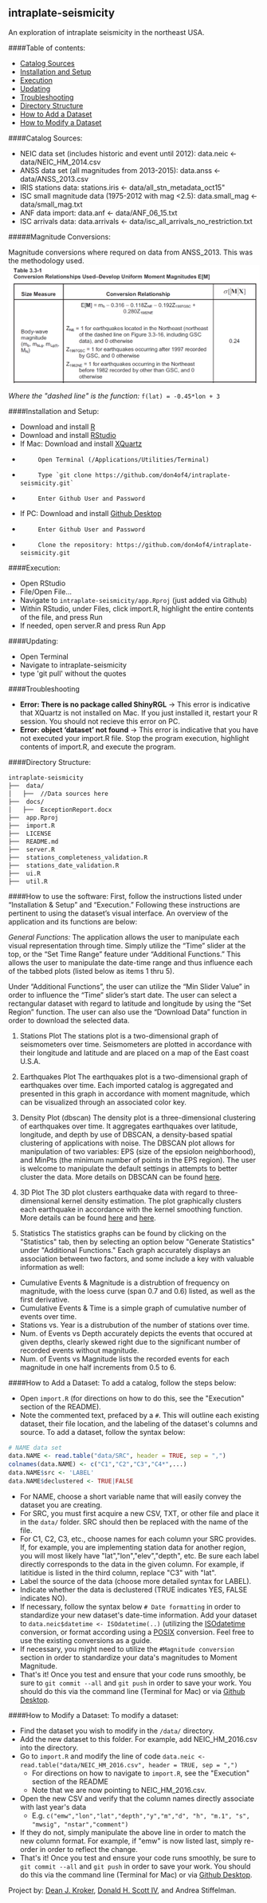 ## intraplate-seismicity
An exploration of intraplate seismicity in the northeast USA.

####Table of contents:
* [Catalog Sources](#catalog-sources)
* [Installation and Setup](#installation-and-setup)
* [Execution](#execution)
* [Updating](#updating)
* [Troubleshooting](#troubleshooting)
* [Directory Structure](#directory-structure)
* [How to Add a Dataset](#how-to-add-a-dataset)
* [How to Modify a Dataset](#how-to-modify-a-dataset)

####Catalog Sources:
 - NEIC data set (includes historic and event until 2012): data.neic <- data/NEIC_HM_2014.csv
 - ANSS data set (all magnitudes from 2013-2015): data.anss <- data/ANSS_2013.csv
 - IRIS stations data: stations.iris <- data/all_stn_metadata_oct15"
 - ISC small magnitude data (1975-2012 with mag <2.5): data.small_mag <- data/small_mag.txt
 - ANF data import: data.anf <- data/ANF_06_15.txt
 - ISC arrivals data: data.arrivals <- data/isc_all_arrivals_no_restriction.txt

#####Magnitude Conversions:

Magnitude conversions where requred on data from ANSS_2013.  This was the methodology used.
 ![Table 3.3-1](docs/table3.3_1.png)

*Where the "dashed line" is the function:* `f(lat) = -0.45*lon + 3`
 
####Installation and Setup:
 - Download and install [R](https://www.r-project.org/)
 - Download and install [RStudio](https://www.rstudio.com/products/rstudio/download/)
 - If Mac:  Download and install [XQuartz](http://www.xquartz.org/)
 -          Open Terminal (/Applications/Utilities/Terminal)
 -          Type `git clone https://github.com/don4of4/intraplate-seismicity.git`
 -          Enter Github User and Password
 - If PC:   Download and install [Github Desktop](https://desktop.github.com/)
 -          Enter Github User and Password
 -          Clone the repository: https://github.com/don4of4/intraplate-seismicity.git

####Execution:
 - Open RStudio
 - File/Open File...
 - Navigate to `intraplate-seismicity/app.Rproj` (just added via Github)
 - Within RStudio, under Files, click import.R, highlight the entire contents of the file, and press Run
 - If needed, open server.R and press Run App
 
####Updating:
 - Open Terminal
 - Navigate to intraplate-seismicity
 - type 'git pull' without the quotes
 
####Troubleshooting
 - **Error: There is no package called ShinyRGL** → This error is indicative that XQuartz is not installed on Mac. If you just installed it, restart your R session. You should not recieve this error on PC.
 - **Error: object ‘dataset’ not found** → This error is indicative that you have not executed your import.R file. Stop the program execution, highlight contents of import.R, and execute the program. 

####Directory Structure:
```
intraplate-seismicity
├──  data/
│   ├──  //Data sources here
├──  docs/
│   ├──  ExceptionReport.docx
├──  app.Rproj
├──  import.R
├──  LICENSE
├──  README.md
├──  server.R
├──  stations_completeness_validation.R
├──  stations_date_validation.R
├──  ui.R
├──  util.R
```

####How to use the software:
First, follow the instructions listed under “Installation & Setup” and “Execution.” Following these instructions are pertinent to using the dataset’s visual interface. An overview of the application and its functions are below:

*General Functions:*
The application allows the user to manipulate each visual representation through time. Simply utilize the “Time” slider at the top, or the “Set Time Range” feature under “Additional Functions.” This allows the user to manipulate the date-time range and thus influence each of the tabbed plots (listed below as items 1 thru 5).  

Under “Additional Functions”, the user can utilize the “Min Slider Value” in order to influence the “Time” slider’s start date. The user can select a rectangular dataset with regard to latitude and longitude by using the “Set Region” function. The user can also use the “Download Data” function in order to download the selected data.

1.	Stations Plot
The stations plot is a two-dimensional graph of seismometers over time. Seismometers are plotted in accordance with their longitude and latitude and are placed on a map of the East coast U.S.A.

2.	Earthquakes Plot
The earthquakes plot is a two-dimensional graph of earthquakes over time. Each imported catalog is aggregated and presented in this graph in accordance with moment magnitude, which can be visualized through an associated color key.

3.	Density Plot (dbscan)
The density plot is a three-dimensional clustering of earthquakes over time. It aggregates earthquakes over latitude, longitude, and depth by use of DBSCAN, a density-based spatial clustering of applications with noise. The DBSCAN plot allows for manipulation of two variables: EPS (size of the epsiolon neighborhood), and MinPts (the minimum number of points in the EPS region). The user is welcome to manipulate the default settings in attempts to better cluster the data. More details on DBSCAN can be found [here](https://cran.r-project.org/web/packages/dbscan/dbscan.pdf).

4.	3D Plot
The 3D plot clusters earthquake data with regard to three-dimensional kernel density estimation. The plot graphically clusters each earthquake in accordance with the kernel smoothing function. More details can be found [here](https://stat.ethz.ch/R-manual/R-devel/library/stats/html/density.html) and [here](https://cran.r-project.org/web/packages/ks/ks.pdf).

5.	Statistics
The statistics graphs can be found by clicking on the "Statistics" tab, then by selecting an option below "Generate Statistics" under "Additional Functions." Each graph accurately displays an association between two factors, and some include a key with valuable information as well:
 - Cumulative Events & Magnitude is a distrubtion of frequency on magnitude, with the loess curve (span 0.7 and 0.6) listed, as well as the first derivative.
 - Cumulative Events & Time is a simple graph of cumulative number of events over time.
 - Stations vs. Year is a distrubution of the number of stations over time.
 - Num. of Events vs Depth accurately depicts the events that occured at given depths, clearly skewed right due to the significant number of recorded events without magnitude.
 - Num. of Events vs Magnitude lists the recorded events for each magnitude in one half increments from 0.5 to 6.

####How to Add a Dataset:
To add a catalog, follow the steps below:
  - Open `import.R` (for directions on how to do this, see the "Execution" section of the README).
  - Note the commented text, prefaced by a `#`. This will outline each existing dataset, their file location, and the labeling of the dataset's columns and source. To add a dataset, follow the syntax below:
```R
# NAME data set
data.NAME <- read.table("data/SRC", header = TRUE, sep = ",")
colnames(data.NAME) <- c("C1","C2","C3","C4*",...)
data.NAME$src <- 'LABEL'
data.NAME$declustered <- TRUE|FALSE
```
  - For NAME, choose a short variable name that will easily convey the dataset you are creating.
  - For SRC, you must first acquire a new CSV, TXT, or other file and place it in the `data/` folder. SRC should then be replaced with the name of the file. 
  - For C1, C2, C3, etc., choose names for each column your SRC provides. If, for example, you are implementing station data for another region, you will most likely have "lat","lon","elev","depth", etc. Be sure each label directly corresponds to the data in the given column. For example, if latitidue is listed in the third column, replace "C3" with "lat". 
  - Label the source of the data (choose more detailed syntax for LABEL).
  - Indicate whether the data is declustered (TRUE indicates YES, FALSE indicates NO). 
  - If necessary, follow the syntax below `# Date formatting` in order to standardize your new dataset's date-time information. Add your dataset to `data.neic$datetime <- ISOdatetime(..)` (utilizing the [ISOdatetime](https://stat.ethz.ch/R-manual/R-devel/library/base/html/ISOdatetime.html) conversion, or format according using a [POSIX](http://www.inside-r.org/r-doc/base/as.POSIXct) conversion. Feel free to use the existing conversions as a guide. 
  - If necessary, you might need to utilize the `#Magnitude conversion` section in order to standardize your data's magnitudes to Moment Magnitude.
  - That's it! Once you test and ensure that your code runs smoothly, be sure to `git commit --all` and `git push` in order to save your work. You should do this via the command line (Terminal for Mac) or via [Github Desktop](https://desktop.github.com/).

####How to Modify a Dataset:
To modify a dataset:
  - Find the dataset you wish to modify in the `/data/` directory. 
  - Add the new dataset to this folder. For example, add NEIC_HM_2016.csv into the directory. 
  - Go to `import.R` and modify the line of code `data.neic <- read.table("data/NEIC_HM_2016.csv", header = TRUE, sep = ",")`
    - For directions on how to navigate to `import.R`, see the "Execution" section of the README
    - Note that we are now pointing to NEIC_HM_2016.csv. 
  - Open the new CSV and verify that the column names directly associate with last year's data
    - E.g. `c("emw","lon","lat","depth","y","m","d", "h", "m.1", "s", "mwsig", "nstar","comment")`
  - If they do not, simply manipulate the above line in order to match the new column format. For example, if "emw" is now listed last, simply re-order in order to reflect the change.
  - That's it! Once you test and ensure your code runs smoothly, be sure to `git commit --all` and `git push` in order to save your work. You should do this via the command line (Terminal for Mac) or via [Github Desktop](https://desktop.github.com/).

Project by: [Dean J. Kroker](http://deankroker.com), [Donald H. Scott IV](https://donaldscott.com), and Andrea Stiffelman.
